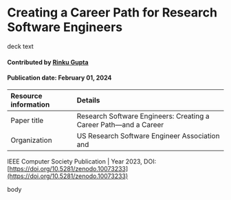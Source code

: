 # Creating a Career Path for Research Software Engineers
<!-- deck text start --> 
deck text
<!-- deck text end --> 

#### Contributed by [Rinku Gupta](https://github.com/rinkug)

#### Publication date: February 01, 2024


Resource information | Details
:--- | :--- 
Paper title  | Research Software Engineers: Creating a Career Path—and a Career
Organization | US Research Software Engineer Association and  
IEEE Computer Society
Publication | Year 2023,  DOI: [https://doi.org/10.5281/zenodo.10073233](https://doi.org/10.5281/zenodo.10073233)

body



<!---
Publish: yes
RSS update: 2024-02-01
Topics: research software engineers
Pinned: no
--->
